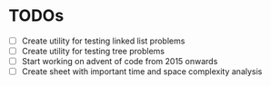 # TODOs

- [ ] Create utility for testing linked list problems
- [ ] Create utility for testing tree problems
- [ ] Start working on advent of code from 2015 onwards
- [ ] Create sheet with important time and space complexity analysis
